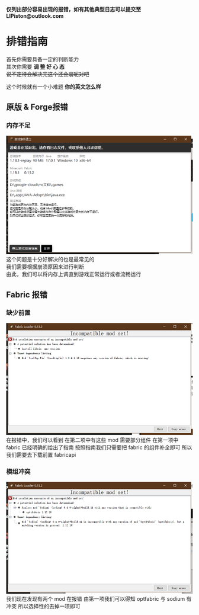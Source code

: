 __仅列出部分容易出现的报错，如有其他典型日志可以提交至 LIPiston@outlook.com__

# 排错指南
首先你需要具备一定的判断能力  
其次你需要 __调 整 好 心 态__  
~~说不定待会解决完这个还会崩呢对吧~~

这个时候就有一个小难题 __你的英文怎么样__ 

## 原版 & Forge报错
### 内存不足
![1](./assets/img/docs/debug/vanilla_mem.png)
这个问题是十分好解决的也是最常见的  
我们需要根据崩溃原因来进行判断  
由此，我们可以将内存上调直到游戏正常运行或者流畅运行

## Fabric 报错
### 缺少前置
![2](./assets/img/docs/debug/fabric1.png)
在报错中，我们可以看到
在第二项中有这些 mod 需要部分组件
在第一项中 fabric 已经明确的给出了指南
按照指南我们只需要把 fabric 的组件补全即可
所以我们需要去下载前置 fabricapi

### 模组冲突
![3](./assets/img/docs/debug/fabric2.png)
我们现在发现有两个 mod 在报错
由第一项我们可以得知 optfabric 与 sodium 有冲突
所以选择性的去掉一项即可
